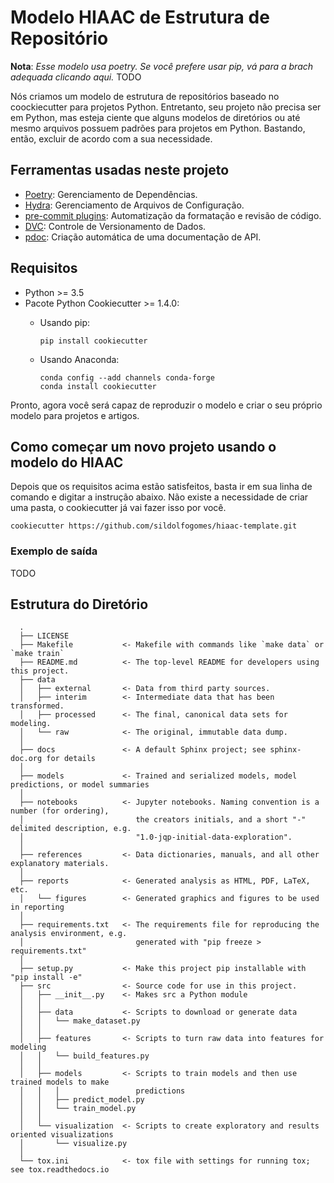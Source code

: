 # Modelo HIAAC de Estrutura de Repositório

**Nota**: _Esse modelo usa poetry. Se você prefere usar pip, vá para a brach adequada clicando aqui._ TODO

Nós criamos um modelo de estrutura de repositórios baseado no coockiecutter para projetos Python. Entretanto, seu projeto não precisa ser em Python, mas esteja ciente que alguns modelos de diretórios ou até mesmo arquivos possuem padrões para projetos em Python. Bastando, então, excluir de acordo com a sua necessidade.

## Ferramentas usadas neste projeto

* [Poetry](https://towardsdatascience.com/how-to-effortlessly-publish-your-python-package-to-pypi-using-poetry-44b305362f9f): Gerenciamento de Dependências.
* [Hydra](https://hydra.cc/): Gerenciamento de Arquivos de Configuração.
* [pre-commit plugins](https://pre-commit.com/): Automatização da formatação e revisão de código.
* [DVC](https://dvc.org/): Controle de Versionamento de Dados. 
* [pdoc](https://github.com/pdoc3/pdoc): Criação automática de uma documentação de API.

## Requisitos

* Python >= 3.5
* Pacote Python Cookiecutter >= 1.4.0:
  * Usando pip:

        pip install cookiecutter
  * Usando Anaconda:

        conda config --add channels conda-forge
        conda install cookiecutter

Pronto, agora você será capaz de reproduzir o modelo e criar o seu próprio modelo para projetos e artigos.

## Como começar um novo projeto usando o modelo do HIAAC

Depois que os requisitos acima estão satisfeitos, basta ir em sua linha de comando e digitar a instrução abaixo. Não existe a necessidade de criar uma pasta, o cookiecutter já vai fazer isso por você.

`cookiecutter https://github.com/sildolfogomes/hiaac-template.git`

### Exemplo de saída

TODO

## Estrutura do Diretório

      .
      ├── LICENSE
      ├── Makefile           <- Makefile with commands like `make data` or `make train`
      ├── README.md          <- The top-level README for developers using this project.
      ├── data
      │   ├── external       <- Data from third party sources.
      │   ├── interim        <- Intermediate data that has been transformed.
      │   ├── processed      <- The final, canonical data sets for modeling.
      │   └── raw            <- The original, immutable data dump.
      │
      ├── docs               <- A default Sphinx project; see sphinx-doc.org for details
      │
      ├── models             <- Trained and serialized models, model predictions, or model summaries
      │
      ├── notebooks          <- Jupyter notebooks. Naming convention is a number (for ordering),
      │                         the creators initials, and a short "-" delimited description, e.g.
      │                         "1.0-jqp-initial-data-exploration".
      │
      ├── references         <- Data dictionaries, manuals, and all other explanatory materials.
      │
      ├── reports            <- Generated analysis as HTML, PDF, LaTeX, etc.
      │   └── figures        <- Generated graphics and figures to be used in reporting
      │
      ├── requirements.txt   <- The requirements file for reproducing the analysis environment, e.g.
      │                         generated with "pip freeze > requirements.txt"
      │
      ├── setup.py           <- Make this project pip installable with "pip install -e"
      ├── src                <- Source code for use in this project.
      │   ├── __init__.py    <- Makes src a Python module
      │   │
      │   ├── data           <- Scripts to download or generate data
      │   │   └── make_dataset.py
      │   │
      │   ├── features       <- Scripts to turn raw data into features for modeling
      │   │   └── build_features.py
      │   │
      │   ├── models         <- Scripts to train models and then use trained models to make
      │   │   │                 predictions
      │   │   ├── predict_model.py
      │   │   └── train_model.py
      │   │
      │   └── visualization  <- Scripts to create exploratory and results oriented visualizations
      │       └── visualize.py
      │
      └── tox.ini            <- tox file with settings for running tox; see tox.readthedocs.io
